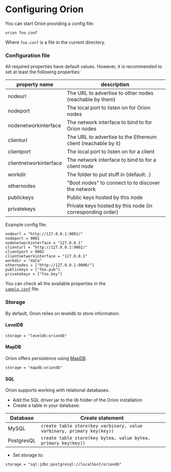 # Configuring Orion

You can start Orion providing a config file:
```
orion foo.conf
```
Where `foo.conf` is a file in the current directory.

### Configuration file

All required properties have default values. However, it is recommended to set at least the
following properties:

| property name | description |
|---|---|
| nodeurl | The URL to advertise to other nodes (reachable by them) |
| nodeport | The local port to listen on for Orion nodes|
| nodenetworkinterface | The network interface to bind to for Orion nodes |
| clienturl | The URL to advertise to the Ethereum client (reachable by it) |
| clientport | The local port to listen on for a client |
| clientnetworkinterface | The network interface to bind to for a client node |
| workdir | The folder to put stuff in (default: .) |
| othernodes | "Boot nodes" to connect to to discover the network |
| publickeys | Public keys hosted by this node |
| privatekeys | Private keys hosted by this node (in corresponding order) |

Example config file:

```
nodeurl = "http://127.0.0.1:9001/"
nodeport = 9001
nodenetworkinterface = "127.0.0.1"
clienturl = "http://127.0.0.1:9002/"
clientport = 9002
clientnetworkinterface = "127.0.0.1"
workdir = "data"
othernodes = ["http://127.0.0.1:9000/"]
publickeys = ["foo.pub"]
privatekeys = ["foo.key"]
```

You can check all the available properties in the  
[`sample.conf`](https://github.com/ConsenSys/orion/blob/master/src/main/resources/sample.conf) file.

### Storage

By default, Orion relies on leveldb to store information.

#### LevelDB

```
storage = "leveldb:oriondb"
```

#### MapDB

Orion offers persistence using [MapDB](http://www.mapdb.org/).

```
storage = "mapdb:oriondb"
```

#### SQL

Orion supports working with relational databases.

* Add the SQL driver jar to the lib folder of the Orion installation
* Create a table in your database:

| Database | Create statement |
|---|---|
| MySQL | `create table store(key varbinary, value varbinary, primary key(key))` |
| PostgresQL | `create table store(key bytea, value bytea, primary key(key))` |

* Set storage to:

```
storage = "sql:jdbc:postgresql://localhost/oriondb"

```
